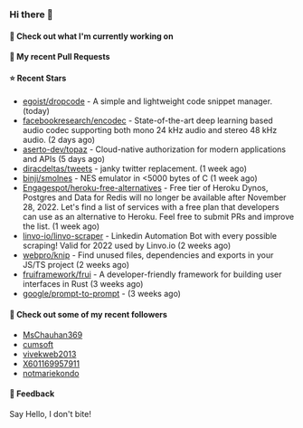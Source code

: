### Hi there 👋

#### 👷 Check out what I'm currently working on

#### 🔨 My recent Pull Requests


#### ⭐ Recent Stars

- [egoist/dropcode](https://github.com/egoist/dropcode) - A simple and lightweight code snippet manager. (today)
- [facebookresearch/encodec](https://github.com/facebookresearch/encodec) - State-of-the-art deep learning based audio codec supporting both mono 24 kHz audio and stereo 48 kHz audio. (2 days ago)
- [aserto-dev/topaz](https://github.com/aserto-dev/topaz) - Cloud-native authorization for modern applications and APIs (5 days ago)
- [diracdeltas/tweets](https://github.com/diracdeltas/tweets) - janky twitter replacement. (1 week ago)
- [binji/smolnes](https://github.com/binji/smolnes) - NES emulator in &lt;5000 bytes of C (1 week ago)
- [Engagespot/heroku-free-alternatives](https://github.com/Engagespot/heroku-free-alternatives) - Free tier of Heroku Dynos, Postgres and Data for Redis will no longer be available after November 28, 2022. Let&#39;s find a list of services with a free plan that developers can use as an alternative to Heroku. Feel free to submit PRs and improve the list. (1 week ago)
- [linvo-io/linvo-scraper](https://github.com/linvo-io/linvo-scraper) - Linkedin Automation Bot with every possible scraping! Valid for 2022 used by Linvo.io (2 weeks ago)
- [webpro/knip](https://github.com/webpro/knip) - Find unused files, dependencies and exports in your JS/TS project  (2 weeks ago)
- [fruiframework/frui](https://github.com/fruiframework/frui) - A developer-friendly framework for building user interfaces in Rust (3 weeks ago)
- [google/prompt-to-prompt](https://github.com/google/prompt-to-prompt) -  (3 weeks ago)

#### 👯 Check out some of my recent followers

- [MsChauhan369](https://github.com/MsChauhan369)
- [cumsoft](https://github.com/cumsoft)
- [vivekweb2013](https://github.com/vivekweb2013)
- [X601169957911](https://github.com/X601169957911)
- [notmariekondo](https://github.com/notmariekondo)

#### 💬 Feedback

Say Hello, I don't bite!